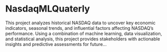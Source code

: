 # NasdaqMLQuaterly
This project analyzes historical NASDAQ data to uncover key economic indicators, seasonal trends, and influential factors affecting NASDAQ’s performance. Using a combination of machine learning, data visualization, and statistical analysis, this project provides stakeholders with actionable insights and predictive assessments for future...
